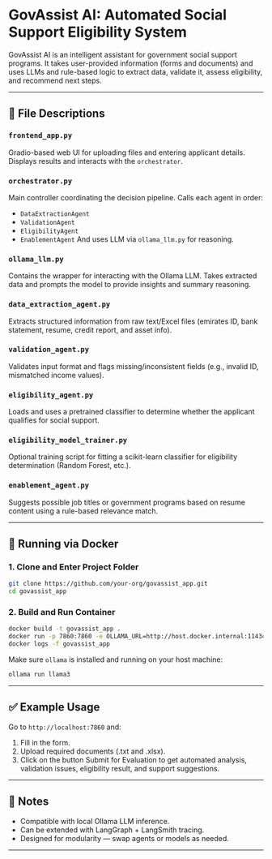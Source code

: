 
# GovAssist AI: Automated Social Support Eligibility System

GovAssist AI is an intelligent assistant for government social support programs. It takes user-provided information (forms and documents) and uses LLMs and rule-based logic to extract data, validate it, assess eligibility, and recommend next steps.

---

## 📁 File Descriptions

### `frontend_app.py`
Gradio-based web UI for uploading files and entering applicant details. Displays results and interacts with the `orchestrator`.

### `orchestrator.py`
Main controller coordinating the decision pipeline. Calls each agent in order:
- `DataExtractionAgent`
- `ValidationAgent`
- `EligibilityAgent`
- `EnablementAgent`
And uses LLM via `ollama_llm.py` for reasoning.

### `ollama_llm.py`
Contains the wrapper for interacting with the Ollama LLM. Takes extracted data and prompts the model to provide insights and summary reasoning.

### `data_extraction_agent.py`
Extracts structured information from raw text/Excel files (emirates ID, bank statement, resume, credit report, and asset info).

### `validation_agent.py`
Validates input format and flags missing/inconsistent fields (e.g., invalid ID, mismatched income values).

### `eligibility_agent.py`
Loads and uses a pretrained classifier to determine whether the applicant qualifies for social support.

### `eligibility_model_trainer.py`
Optional training script for fitting a scikit-learn classifier for eligibility determination (Random Forest, etc.).

### `enablement_agent.py`
Suggests possible job titles or government programs based on resume content using a rule-based relevance match.

---

## 🐳 Running via Docker

### 1. Clone and Enter Project Folder

```bash
git clone https://github.com/your-org/govassist_app.git
cd govassist_app
```

### 2. Build and Run Container

```bash
docker build -t govassist_app .
docker run -p 7860:7860 -e OLLAMA_URL=http://host.docker.internal:11434 -e OLLAMA_MODEL=llama3 govassist_app
docker logs -f govassist_app
```

Make sure `ollama` is installed and running on your host machine:
```bash
ollama run llama3
```

---

## ✅ Example Usage

Go to `http://localhost:7860` and:
1. Fill in the form.
2. Upload required documents (.txt and .xlsx).
3. Click on the button Submit for Evaluation to get automated analysis, validation issues, eligibility result, and support suggestions.

---

## 📌 Notes

- Compatible with local Ollama LLM inference.
- Can be extended with LangGraph + LangSmith tracing.
- Designed for modularity — swap agents or models as needed.

---
